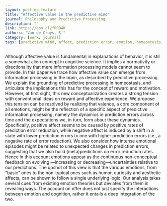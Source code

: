 ```yaml
---
layout: post-no-feature
title: "Affective value in the predictive mind"
journal: Philosophy and Predictive Processing
description: ""
link: https://goo.gl/fRRO4W
authors: "Van de Cruys, S."
category: [work, journal]
tags: [predictive mind, affect, prediction error, emotion, homeostasis, value, valence, dark room problem, reward, uncertainty]
---
```


Although affective value is fundamental in explanations of behavior, it is still a somewhat alien concept in cognitive science. It implies a normativity or directionality that mere information processing models cannot seem to provide. In this paper we trace how affective value can emerge from information processing in the brain, as described by predictive processing. We explain the grounding of predictive processing in homeostasis, and articulate the implications this has for the concept of reward and motivation. However, at first sight, this new conceptualization creates a strong tension with conventional ideas on reward and affective experience. We propose this tension can be resolved by realizing that valence, a core component of all emotions, might be the reflection of a specific aspect of predictive information processing, namely the dynamics in prediction errors across time and the expectations we, in turn, form about these dynamics. Specifically, positive affect seems to be caused by positive rates of prediction error reduction, while negative affect is induced by a shift in a state with lower prediction errors to one with higher prediction errors (i.e., a negative rate of error reduction). We also consider how intense emotional episodes might be related to unexpected changes in prediction errors, suggesting that we also build (meta)predictions on error reduction rates. Hence in this account emotions appear as the continuous non-conceptual feedback on evolving —increasing or decreasing—uncertainties relative to our predictions. The upshot of this view is that the various emotions, from "basic" ones to the non-typical ones such as humor, curiosity and aesthetic affects, can be shown to follow a single underlying logic. Our analysis takes several cues from existing emotion theories but deviates from them in revealing ways. The account on offer does not just specify the interactions between emotion and cognition, rather it entails a deep integration of the two.
